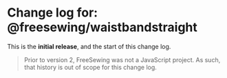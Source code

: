 # Change log for: @freesewing/waistbandstraight



This is the **initial release**, and the start of this change log.

> Prior to version 2, FreeSewing was not a JavaScript project.
> As such, that history is out of scope for this change log.

